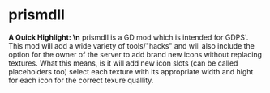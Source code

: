 # prismdll 
**A Quick Highlight: \n**
prismdll is a GD mod which is intended for GDPS'. This mod will add a wide variety of tools/"hacks" and will also include the option for the owner of the server to add brand new icons without replacing textures. What this means, is it will add new icon slots (can be called placeholders too) select each texture 
with its appropriate width and hight for each icon for the correct texure quallity.


